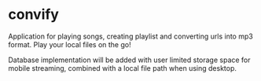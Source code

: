 # convify
Application for playing songs, creating playlist and converting urls into mp3 format. Play your local files on the go!

Database implementation will be added with user limited storage space for mobile streaming, combined with a local file path when using desktop.
